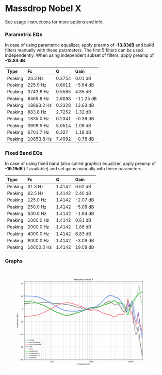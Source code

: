 # Massdrop Nobel X
See [usage instructions](https://github.com/jaakkopasanen/AutoEq#usage) for more options and info.

### Parametric EQs
In case of using parametric equalizer, apply preamp of **-13.83dB** and build filters manually
with these parameters. The first 5 filters can be used independently.
When using independent subset of filters, apply preamp of **-13.84 dB**.

| Type    | Fc         |      Q | Gain      |
|:--------|:-----------|:-------|:----------|
| Peaking | 26.3 Hz    | 0.3754 | 6.01 dB   |
| Peaking | 225.9 Hz   | 0.6011 | -5.64 dB  |
| Peaking | 3743.8 Hz  | 0.5565 | 4.85 dB   |
| Peaking | 8465.8 Hz  | 2.6098 | -11.25 dB |
| Peaking | 18893.2 Hz | 0.2328 | 13.63 dB  |
| Peaking | 883.8 Hz   | 2.7252 | 1.32 dB   |
| Peaking | 1835.0 Hz  | 0.2341 | -0.38 dB  |
| Peaking | 3698.5 Hz  | 5.0514 | 1.08 dB   |
| Peaking | 6701.7 Hz  | 6.327  | 1.18 dB   |
| Peaking | 10853.8 Hz | 7.4992 | -0.78 dB  |

### Fixed Band EQs
In case of using fixed band (also called graphic) equalizer, apply preamp of **-19.19dB**
(if available) and set gains manually with these parameters.

| Type    | Fc         |      Q | Gain     |
|:--------|:-----------|:-------|:---------|
| Peaking | 31.3 Hz    | 1.4142 | 6.62 dB  |
| Peaking | 62.5 Hz    | 1.4142 | 2.40 dB  |
| Peaking | 125.0 Hz   | 1.4142 | -2.07 dB |
| Peaking | 250.0 Hz   | 1.4142 | -5.08 dB |
| Peaking | 500.0 Hz   | 1.4142 | -1.94 dB |
| Peaking | 1000.0 Hz  | 1.4142 | 0.81 dB  |
| Peaking | 2000.0 Hz  | 1.4142 | 1.86 dB  |
| Peaking | 4000.0 Hz  | 1.4142 | 6.83 dB  |
| Peaking | 8000.0 Hz  | 1.4142 | -3.09 dB |
| Peaking | 16000.0 Hz | 1.4142 | 19.08 dB |

### Graphs
![](./Massdrop%20Nobel%20X.png)